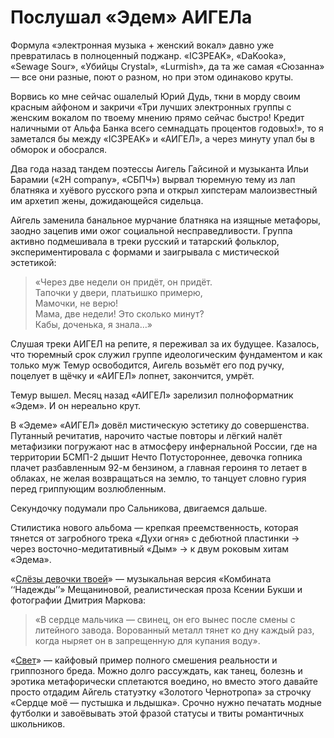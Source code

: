 
# Послушал «Эдем» АИГЕЛа

​​Формула «электронная музыка + женский вокал» давно уже превратилась в полноценный поджанр. «IC3PEAK», «DaKooka», «Sewage Sour», «Убийцы Crystal», «Lurmish», да та же самая «Сюзанна» — все они разные, поют о разном, но при этом одинаково круты.

Ворвись ко мне сейчас ошалелый Юрий Дудь, ткни в морду своим красным айфоном и закричи «Три лучших электронных группы с женским вокалом по твоему мнению прямо сейчас быстро! Кредит наличными от Альфа Банка всего семнадцать процентов годовых!», то я заметался бы между «IC3PEAK» и «АИГЕЛ», а через минуту упал бы в обморок и обосрался.

Два года назад тандем поэтессы Аигель Гайсиной и музыканта Ильи Барамии («2H company», «СБПЧ») вырвал тюремную тему из лап блатняка и хуёвого русского рэпа и открыл хипстерам малоизвестный им архетип жены, дожидающейся сидельца. 

Айгель заменила банальное мурчание блатняка на изящные метафоры, заодно зацепив ими ожог социальной несправедливости. Группа активно подмешивала в треки русский и татарский фольклор, экспериментировала с формами и заигрывала с мистической эстетикой:

> «Через две недели он придёт, он придёт.  
> Тапочки у двери, платьишко примерю,  
> Мамочки, не верю!  
> Мама, две недели! Это сколько минут?  
> Кабы, доченька, я знала…»

Слушая треки АИГЕЛ на репите, я переживал за их будущее. Казалось, что тюремный срок служил группе идеологическим фундаментом и как только муж Темур освободится, Аигель возьмёт его под ручку, поцелует в щёчку и «АИГЕЛ» лопнет, закончится, умрёт.

Темур вышел. Месяц назад «АИГЕЛ» зарелизил полноформатник «Эдем». И он нереально крут.

В «Эдеме» «АИГЕЛ» довёл мистическую эстетику до совершенства. Путанный речитатив, нарочито частые повторы и лёгкий налёт метафизики погружают нас в атмосферу инфернальной России, где на территории БСМП-2 дышит Нечто Потустороннее, девочка гопника плачет разбавленным 92-м бензином, а главная героиня то летает в облаках, не желая возвращаться на землю, то танцует словно гурия перед гриппующим возлюбленным.

Секундочку подумали про Сальникова, двигаемся дальше.

Стилистика нового альбома — крепкая преемственность, которая тянется от загробного трека «Духи огня» с дебютной пластинки → через восточно-медитативный «Дым» → к двум роковым хитам «Эдема». 

«[Слёзы девочки твоей][1]» — музыкальная версия «Комбината ‘‘Надежды’’» Мещаниновой, реалистическая проза Ксении Букши и фотографии Дмитрия Маркова:

> «В сердце мальчика — свинец, он его вынес после смены с литейного завода. Ворованный металл тянет ко дну каждый раз, когда ныряет он в запрещенную для купания воду».

«[Свет][2]» — кайфовый пример полного смешения реальности и гриппозного бреда. Можно долго рассуждать, как танец, болезнь и эротика метафорически сплетаются воедино, но вместо этого давайте просто отдадим Айгель статуэтку «Золотого Чернотропа» за строчку «Сердце моё — пустышка и льдышка». Срочно нужно печатать модные футболки и завоёвывать этой фразой статусы и твиты романтичных школьников.

[1]:	https://www.youtube.com/watch?v=qBfX8wHfdpw
[2]:	https://www.youtube.com/watch?v=qBfX8wHfdpw